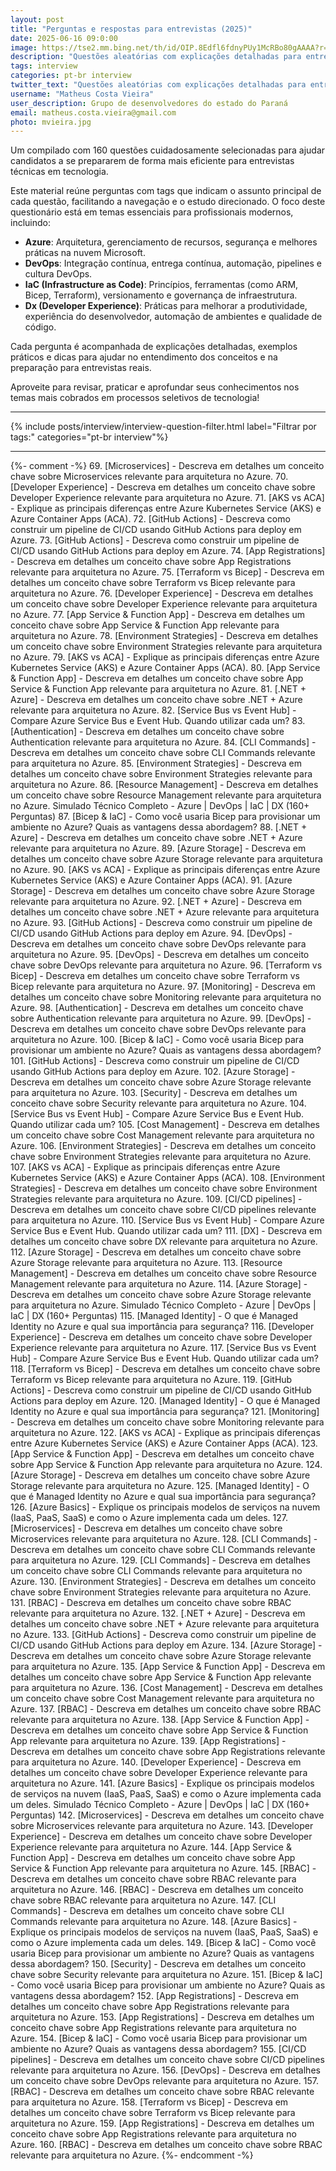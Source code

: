 ```yaml
---
layout: post
title: "Perguntas e respostas para entrevistas (2025)"
date: 2025-06-16 09:0:00
image: https://tse2.mm.bing.net/th/id/OIP.8Edfl6fdnyPUy1McRBo80gAAAA?r=0&rs=1&pid=ImgDetMain&cb=idpwebpc1
description: "Questões aleatórias com explicações detalhadas para entrevistas técnicas"
tags: interview
categories: pt-br interview
twitter_text: "Questões aleatórias com explicações detalhadas para entrevistas técnicas"
username: "Matheus Costa Vieira"
user_description: Grupo de desenvolvedores do estado do Paraná
email: matheus.costa.vieira@gmail.com
photo: mvieira.jpg
---
```


Um compilado com 160 questões cuidadosamente selecionadas para ajudar candidatos a se prepararem de forma mais eficiente para entrevistas técnicas em tecnologia.

Este material reúne perguntas com tags que indicam o assunto principal de cada questão, facilitando a navegação e o estudo direcionado. O foco deste questionário está em temas essenciais para profissionais modernos, incluindo:

- **Azure**: Arquitetura, gerenciamento de recursos, segurança e melhores práticas na nuvem Microsoft.
- **DevOps**: Integração contínua, entrega contínua, automação, pipelines e cultura DevOps.
- **IaC (Infrastructure as Code)**: Princípios, ferramentas (como ARM, Bicep, Terraform), versionamento e governança de infraestrutura.
- **Dx (Developer Experience)**: Práticas para melhorar a produtividade, experiência do desenvolvedor, automação de ambientes e qualidade de código.

Cada pergunta é acompanhada de explicações detalhadas, exemplos práticos e dicas para ajudar no entendimento dos conceitos e na preparação para entrevistas reais.

Aproveite para revisar, praticar e aprofundar seus conhecimentos nos temas mais cobrados em processos seletivos de tecnologia!

---

{% include posts/interview/interview-question-filter.html label="Filtrar por tags:" categories="pt-br interview"%}

---

{%- comment -%}
69. [Microservices] - Descreva em detalhes um conceito chave sobre Microservices relevante para arquitetura no Azure.
70. [Developer Experience] - Descreva em detalhes um conceito chave sobre Developer Experience relevante para arquitetura no Azure.
71. [AKS vs ACA] - Explique as principais diferenças entre Azure Kubernetes Service (AKS) e Azure Container Apps (ACA).
72. [GitHub Actions] - Descreva como construir um pipeline de CI/CD usando GitHub Actions para deploy em Azure.
73. [GitHub Actions] - Descreva como construir um pipeline de CI/CD usando GitHub Actions para deploy em Azure.
74. [App Registrations] - Descreva em detalhes um conceito chave sobre App Registrations relevante para arquitetura no Azure.
75. [Terraform vs Bicep] - Descreva em detalhes um conceito chave sobre Terraform vs Bicep relevante para arquitetura no Azure.
76. [Developer Experience] - Descreva em detalhes um conceito chave sobre Developer Experience relevante para arquitetura no Azure.
77. [App Service & Function App] - Descreva em detalhes um conceito chave sobre App Service & Function App relevante para arquitetura no Azure.
78. [Environment Strategies] - Descreva em detalhes um conceito chave sobre Environment Strategies relevante para arquitetura no Azure.
79. [AKS vs ACA] - Explique as principais diferenças entre Azure Kubernetes Service (AKS) e Azure Container Apps (ACA).
80. [App Service & Function App] - Descreva em detalhes um conceito chave sobre App Service & Function App relevante para arquitetura no Azure.
81. [.NET + Azure] - Descreva em detalhes um conceito chave sobre .NET + Azure relevante para arquitetura no Azure.
82. [Service Bus vs Event Hub] - Compare Azure Service Bus e Event Hub. Quando utilizar cada um?
83. [Authentication] - Descreva em detalhes um conceito chave sobre Authentication relevante para arquitetura no Azure.
84. [CLI Commands] - Descreva em detalhes um conceito chave sobre CLI Commands relevante para arquitetura no Azure.
85. [Environment Strategies] - Descreva em detalhes um conceito chave sobre Environment Strategies relevante para arquitetura no Azure.
86. [Resource Management] - Descreva em detalhes um conceito chave sobre Resource Management relevante para arquitetura no Azure.
Simulado Técnico Completo - Azure | DevOps | IaC | DX (160+ Perguntas)
87. [Bicep & IaC] - Como você usaria Bicep para provisionar um ambiente no Azure? Quais as vantagens dessa abordagem?
88. [.NET + Azure] - Descreva em detalhes um conceito chave sobre .NET + Azure relevante para arquitetura no Azure.
89. [Azure Storage] - Descreva em detalhes um conceito chave sobre Azure Storage relevante para arquitetura no Azure.
90. [AKS vs ACA] - Explique as principais diferenças entre Azure Kubernetes Service (AKS) e Azure Container Apps (ACA).
91. [Azure Storage] - Descreva em detalhes um conceito chave sobre Azure Storage relevante para arquitetura no Azure.
92. [.NET + Azure] - Descreva em detalhes um conceito chave sobre .NET + Azure relevante para arquitetura no Azure.
93. [GitHub Actions] - Descreva como construir um pipeline de CI/CD usando GitHub Actions para deploy em Azure.
94. [DevOps] - Descreva em detalhes um conceito chave sobre DevOps relevante para arquitetura no Azure.
95. [DevOps] - Descreva em detalhes um conceito chave sobre DevOps relevante para arquitetura no Azure.
96. [Terraform vs Bicep] - Descreva em detalhes um conceito chave sobre Terraform vs Bicep relevante para arquitetura no Azure.
97. [Monitoring] - Descreva em detalhes um conceito chave sobre Monitoring relevante para arquitetura no Azure.
98. [Authentication] - Descreva em detalhes um conceito chave sobre Authentication relevante para arquitetura no Azure.
99. [DevOps] - Descreva em detalhes um conceito chave sobre DevOps relevante para arquitetura no Azure.
100. [Bicep & IaC] - Como você usaria Bicep para provisionar um ambiente no Azure? Quais as vantagens dessa abordagem?
101. [GitHub Actions] - Descreva como construir um pipeline de CI/CD usando GitHub Actions para deploy em Azure.
102. [Azure Storage] - Descreva em detalhes um conceito chave sobre Azure Storage relevante para arquitetura no Azure.
103. [Security] - Descreva em detalhes um conceito chave sobre Security relevante para arquitetura no Azure.
104. [Service Bus vs Event Hub] - Compare Azure Service Bus e Event Hub. Quando utilizar cada um?
105. [Cost Management] - Descreva em detalhes um conceito chave sobre Cost Management relevante para arquitetura no Azure.
106. [Environment Strategies] - Descreva em detalhes um conceito chave sobre Environment Strategies relevante para arquitetura no Azure.
107. [AKS vs ACA] - Explique as principais diferenças entre Azure Kubernetes Service (AKS) e Azure Container Apps (ACA).
108. [Environment Strategies] - Descreva em detalhes um conceito chave sobre Environment Strategies relevante para arquitetura no Azure.
109. [CI/CD pipelines] - Descreva em detalhes um conceito chave sobre CI/CD pipelines relevante para arquitetura no Azure.
110. [Service Bus vs Event Hub] - Compare Azure Service Bus e Event Hub. Quando utilizar cada um?
111. [DX] - Descreva em detalhes um conceito chave sobre DX relevante para arquitetura no Azure.
112. [Azure Storage] - Descreva em detalhes um conceito chave sobre Azure Storage relevante para arquitetura no Azure.
113. [Resource Management] - Descreva em detalhes um conceito chave sobre Resource Management relevante para arquitetura no Azure.
114. [Azure Storage] - Descreva em detalhes um conceito chave sobre Azure Storage relevante para arquitetura no Azure.
Simulado Técnico Completo - Azure | DevOps | IaC | DX (160+ Perguntas)
115. [Managed Identity] - O que é Managed Identity no Azure e qual sua importância para segurança?
116. [Developer Experience] - Descreva em detalhes um conceito chave sobre Developer Experience relevante para arquitetura no Azure.
117. [Service Bus vs Event Hub] - Compare Azure Service Bus e Event Hub. Quando utilizar cada um?
118. [Terraform vs Bicep] - Descreva em detalhes um conceito chave sobre Terraform vs Bicep relevante para arquitetura no Azure.
119. [GitHub Actions] - Descreva como construir um pipeline de CI/CD usando GitHub Actions para deploy em Azure.
120. [Managed Identity] - O que é Managed Identity no Azure e qual sua importância para segurança?
121. [Monitoring] - Descreva em detalhes um conceito chave sobre Monitoring relevante para arquitetura no Azure.
122. [AKS vs ACA] - Explique as principais diferenças entre Azure Kubernetes Service (AKS) e Azure Container Apps (ACA).
123. [App Service & Function App] - Descreva em detalhes um conceito chave sobre App Service & Function App relevante para arquitetura no Azure.
124. [Azure Storage] - Descreva em detalhes um conceito chave sobre Azure Storage relevante para arquitetura no Azure.
125. [Managed Identity] - O que é Managed Identity no Azure e qual sua importância para segurança?
126. [Azure Basics] - Explique os principais modelos de serviços na nuvem (IaaS, PaaS, SaaS) e como o Azure implementa cada um deles.
127. [Microservices] - Descreva em detalhes um conceito chave sobre Microservices relevante para arquitetura no Azure.
128. [CLI Commands] - Descreva em detalhes um conceito chave sobre CLI Commands relevante para arquitetura no Azure.
129. [CLI Commands] - Descreva em detalhes um conceito chave sobre CLI Commands relevante para arquitetura no Azure.
130. [Environment Strategies] - Descreva em detalhes um conceito chave sobre Environment Strategies relevante para arquitetura no Azure.
131. [RBAC] - Descreva em detalhes um conceito chave sobre RBAC relevante para arquitetura no Azure.
132. [.NET + Azure] - Descreva em detalhes um conceito chave sobre .NET + Azure relevante para arquitetura no Azure.
133. [GitHub Actions] - Descreva como construir um pipeline de CI/CD usando GitHub Actions para deploy em Azure.
134. [Azure Storage] - Descreva em detalhes um conceito chave sobre Azure Storage relevante para arquitetura no Azure.
135. [App Service & Function App] - Descreva em detalhes um conceito chave sobre App Service & Function App relevante para arquitetura no Azure.
136. [Cost Management] - Descreva em detalhes um conceito chave sobre Cost Management relevante para arquitetura no Azure.
137. [RBAC] - Descreva em detalhes um conceito chave sobre RBAC relevante para arquitetura no Azure.
138. [App Service & Function App] - Descreva em detalhes um conceito chave sobre App Service & Function App relevante para arquitetura no Azure.
139. [App Registrations] - Descreva em detalhes um conceito chave sobre App Registrations relevante para arquitetura no Azure.
140. [Developer Experience] - Descreva em detalhes um conceito chave sobre Developer Experience relevante para arquitetura no Azure.
141. [Azure Basics] - Explique os principais modelos de serviços na nuvem (IaaS, PaaS, SaaS) e como o Azure implementa cada um deles.
Simulado Técnico Completo - Azure | DevOps | IaC | DX (160+ Perguntas)
142. [Microservices] - Descreva em detalhes um conceito chave sobre Microservices relevante para arquitetura no Azure.
143. [Developer Experience] - Descreva em detalhes um conceito chave sobre Developer Experience relevante para arquitetura no Azure.
144. [App Service & Function App] - Descreva em detalhes um conceito chave sobre App Service & Function App relevante para arquitetura no Azure.
145. [RBAC] - Descreva em detalhes um conceito chave sobre RBAC relevante para arquitetura no Azure.
146. [RBAC] - Descreva em detalhes um conceito chave sobre RBAC relevante para arquitetura no Azure.
147. [CLI Commands] - Descreva em detalhes um conceito chave sobre CLI Commands relevante para arquitetura no Azure.
148. [Azure Basics] - Explique os principais modelos de serviços na nuvem (IaaS, PaaS, SaaS) e como o Azure implementa cada um deles.
149. [Bicep & IaC] - Como você usaria Bicep para provisionar um ambiente no Azure? Quais as vantagens dessa abordagem?
150. [Security] - Descreva em detalhes um conceito chave sobre Security relevante para arquitetura no Azure.
151. [Bicep & IaC] - Como você usaria Bicep para provisionar um ambiente no Azure? Quais as vantagens dessa abordagem?
152. [App Registrations] - Descreva em detalhes um conceito chave sobre App Registrations relevante para arquitetura no Azure.
153. [App Registrations] - Descreva em detalhes um conceito chave sobre App Registrations relevante para arquitetura no Azure.
154. [Bicep & IaC] - Como você usaria Bicep para provisionar um ambiente no Azure? Quais as vantagens dessa abordagem?
155. [CI/CD pipelines] - Descreva em detalhes um conceito chave sobre CI/CD pipelines relevante para arquitetura no Azure.
156. [DevOps] - Descreva em detalhes um conceito chave sobre DevOps relevante para arquitetura no Azure.
157. [RBAC] - Descreva em detalhes um conceito chave sobre RBAC relevante para arquitetura no Azure.
158. [Terraform vs Bicep] - Descreva em detalhes um conceito chave sobre Terraform vs Bicep relevante para arquitetura no Azure.
159. [App Registrations] - Descreva em detalhes um conceito chave sobre App Registrations relevante para arquitetura no Azure.
160. [RBAC] - Descreva em detalhes um conceito chave sobre RBAC relevante para arquitetura no Azure.
{%- endcomment -%}
